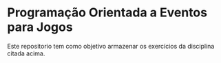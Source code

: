 Programação Orientada a Eventos para Jogos
===

Este repositorio tem como objetivo armazenar os exercícios da disciplina citada acima.
